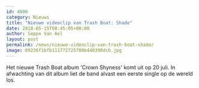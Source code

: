 ```yaml
---
id: 4896
category: Nieuws
title: "Nieuwe videoclip van Trash Boat: Shade"
date: 2018-05-15T08:45:05+00:00
author: Seppe Van Ael
layout: post
permalink: /news/nieuwe-videoclip-van-trash-boat-shade/
image: 89236f1bfb111772725700b440390dcb.jpg
---
```

Het nieuwe Trash Boat album 'Crown Shyness' komt uit op 20 juli. In afwachting van dit album liet de band alvast een eerste single op de wereld los.
